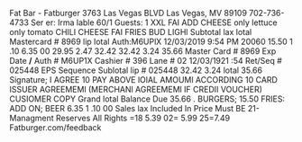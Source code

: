 Fat Bar - Fatburger 3763 Las Vegas BLVD Las Vegas, MV 89109 702-736-4733 Ser er: Irma lable 60/1 Guests: 1 XXL FAI ADD CHEESE only lettuce only tomato CHILI CHEESE FAI FRIES BUD LIGHl Subtotal lax lotal Mastercard # 8969 lip lotal Auth:M6UPlX 12/03/2019 9:54 PM 20060 15.50 1 .10 6.35 00 29.95 2.47 32.42 32.42 3.24 35.66 Master Card # 8969 Exp Date **/** Auth # M6UP1X Cashier # 396 Lane # 02 12/03/1921 :54 Ret/Seq # 025448 EPS Sequence Sublotal lip # 025448 32.42 3.24 lotal 35.66 Signature; I AGREE 10 PAY ABOVE lOlAL AMOUMl ACCORDING 10 CARD ISSUER AGREEMEMl (MERCHANl AGREEMEMl IF CREDII VOUCHER) CUSIOMER COPY Grand lotal Balance Due 35.66 . BURGERS; 15.50 FRIES: ADD ON; BEER 6.35 1 .10 00 Sales lax Included In Price Must BE 21- Managment Reserves All Rights =18 5.39 02= 5.99 25=7.49 Fatburger.com/feedback